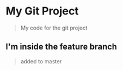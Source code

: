 # My Git Project

> My code for the git project

## I'm inside the feature branch

> added to master
